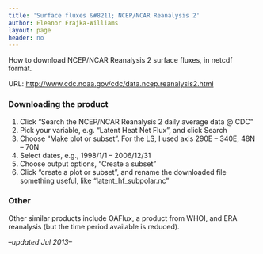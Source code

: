 ```yaml
---
title: 'Surface fluxes &#8211; NCEP/NCAR Reanalysis 2'
author: Eleanor Frajka-Williams
layout: page
header: no
---
```

How to download NCEP/NCAR Reanalysis 2 surface fluxes, in netcdf format.

URL: <http://www.cdc.noaa.gov/cdc/data.ncep.reanalysis2.html>

### Downloading the product

  1. Click &#8220;Search the NCEP/NCAR Reanalysis 2 daily average data @ CDC&#8221;
  2. Pick your variable, e.g. &#8220;Latent Heat Net Flux&#8221;, and click Search
  3. Choose &#8220;Make plot or subset&#8221;. For the LS, I used axis 290E &#8211; 340E, 48N &#8211; 70N
  4. Select dates, e.g., 1998/1/1 &#8211; 2006/12/31
  5. Choose output options, &#8220;Create a subset&#8221;
  6. Click &#8220;create a plot or subset&#8221;, and rename the downloaded file something useful, like &#8220;latent\_hf\_subpolar.nc&#8221;

### Other

Other similar products include OAFlux, a product from WHOI, and ERA reanalysis (but the time period available is reduced).

*&#8211;updated Jul 2013&#8211;*